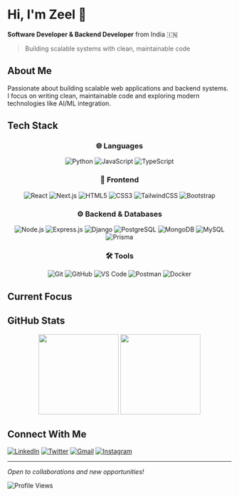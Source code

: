 # Hi, I'm Zeel 👋

**Software Developer & Backend Developer** from India 🇮🇳

> Building scalable systems with clean, maintainable code

## About Me

Passionate about building scalable web applications and backend systems. I focus on writing clean, maintainable code and exploring modern technologies like AI/ML integration.

## Tech Stack

<div align="center">

### 🌐 Languages  
![Python](https://img.shields.io/badge/Python-3776AB?style=for-the-badge&logo=python&logoColor=white)
![JavaScript](https://img.shields.io/badge/JavaScript-F7DF1E?style=for-the-badge&logo=javascript&logoColor=black)
![TypeScript](https://img.shields.io/badge/TypeScript-3178C6?style=for-the-badge&logo=typescript&logoColor=white)

### 🎨 Frontend  
![React](https://img.shields.io/badge/React-20232A?style=for-the-badge&logo=react&logoColor=61DAFB)
![Next.js](https://img.shields.io/badge/Next.js-000000?style=for-the-badge&logo=nextdotjs&logoColor=white)
![HTML5](https://img.shields.io/badge/HTML5-E34F26?style=for-the-badge&logo=html5&logoColor=white)
![CSS3](https://img.shields.io/badge/CSS3-1572B6?style=for-the-badge&logo=css3&logoColor=white)
![TailwindCSS](https://img.shields.io/badge/Tailwind_CSS-38B2AC?style=for-the-badge&logo=tailwind-css&logoColor=white)
![Bootstrap](https://img.shields.io/badge/Bootstrap-563D7C?style=for-the-badge&logo=bootstrap&logoColor=white)

### ⚙️ Backend & Databases  
![Node.js](https://img.shields.io/badge/Node.js-339933?style=for-the-badge&logo=nodedotjs&logoColor=white)
![Express.js](https://img.shields.io/badge/Express.js-000000?style=for-the-badge&logo=express&logoColor=white)
![Django](https://img.shields.io/badge/Django-092E20?style=for-the-badge&logo=django&logoColor=white)
![PostgreSQL](https://img.shields.io/badge/PostgreSQL-336791?style=for-the-badge&logo=postgresql&logoColor=white)
![MongoDB](https://img.shields.io/badge/MongoDB-4EA94B?style=for-the-badge&logo=mongodb&logoColor=white)
![MySQL](https://img.shields.io/badge/MySQL-4479A1?style=for-the-badge&logo=mysql&logoColor=white)
![Prisma](https://img.shields.io/badge/Prisma-2D3748?style=for-the-badge&logo=prisma&logoColor=white)

### 🛠️ Tools  
![Git](https://img.shields.io/badge/Git-F05032?style=for-the-badge&logo=git&logoColor=white)
![GitHub](https://img.shields.io/badge/GitHub-181717?style=for-the-badge&logo=github&logoColor=white)
![VS Code](https://img.shields.io/badge/VS_Code-007ACC?style=for-the-badge&logo=visual-studio-code&logoColor=white)
![Postman](https://img.shields.io/badge/Postman-FF6C37?style=for-the-badge&logo=postman&logoColor=white)
![Docker](https://img.shields.io/badge/Docker-2496ED?style=for-the-badge&logo=docker&logoColor=white)

</div>



## Current Focus



## GitHub Stats

<div align="center">
  <img height="180em" src="https://github-readme-stats.vercel.app/api?username=JasaniZeel4827&show_icons=true&theme=dark&include_all_commits=true&count_private=true"/>
  <img height="180em" src="https://github-readme-stats.vercel.app/api/top-langs/?username=JasaniZeel4827&layout=compact&theme=dark"/>
</div>

## Connect With Me

[![LinkedIn](https://img.shields.io/badge/LinkedIn-0077B5?style=flat&logo=linkedin&logoColor=white)](https://www.linkedin.com/in/zeel-jasani-808417365/)
[![Twitter](https://img.shields.io/badge/Twitter-1DA1F2?style=flat&logo=twitter&logoColor=white)](https://x.com/deltapixel3777?t=HUWoM2RW0FI1kVDVC1OBmw&s=08)
[![Gmail](https://img.shields.io/badge/Gmail-D14836?style=flat&logo=gmail&logoColor=white)](mailto:jasanizeel487@gmail.com)
[![Instagram](https://img.shields.io/badge/Instagram-E4405F?style=flat&logo=instagram&logoColor=white)](https://www.instagram.com/___zeelll___?igsh=MTZjZ2NmNG5wMGk5NA==)


---

*Open to collaborations and new opportunities!*

![Profile Views](https://komarev.com/ghpvc/?username=JasaniZeel4827&style=flat&color=blue)
